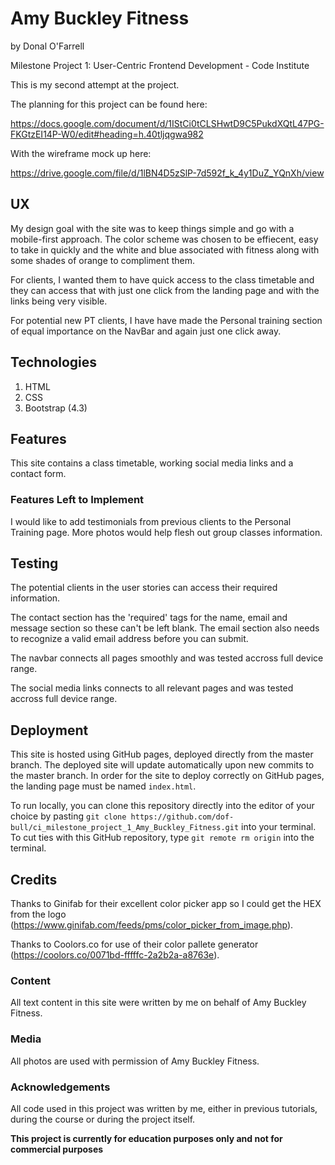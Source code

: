 # Amy Buckley Fitness
by Donal O'Farrell

Milestone Project 1: User-Centric Frontend Development - Code Institute 

This is my second attempt at the project. 

The planning for this project can be found here: 

https://docs.google.com/document/d/1IStCi0tCLSHwtD9C5PukdXQtL47PG-FKGtzEI14P-W0/edit#heading=h.40tljqgwa982

With the wireframe mock up here:

https://drive.google.com/file/d/1lBN4D5zSlP-7d592f_k_4y1DuZ_YQnXh/view

## UX
My design goal with the site was to keep things simple and go with a mobile-first approach. The color scheme was chosen to be effiecent, easy to take in quickly and the white and blue associated with fitness along with some shades of orange to compliment them.

For clients, I wanted them to have quick access to the class timetable and they can access that with just one click from the landing page and with the links being very visible.

For potential new PT clients, I have have made the Personal training section of equal importance on the NavBar and again just one click away. 

## Technologies
1. HTML
2. CSS
3. Bootstrap (4.3)


## Features
This site contains a class timetable, working social media links and a contact form.


### Features Left to Implement
I would like to add testimonials from previous clients to the Personal Training page. More photos would help flesh out group classes information.


## Testing
The potential clients in the user stories can access their required information.

The contact section has the 'required' tags for the name, email and message section so these can't be left blank. The email section also needs to recognize a valid email address before you can submit.

The navbar connects all pages smoothly and was tested accross full device range.

The social media links connects to all relevant pages and was tested accross full device range.


## Deployment
This site is hosted using GitHub pages, deployed directly from the master branch. The deployed site will update automatically upon new commits to the master branch. In order for the site to deploy correctly on GitHub pages, the landing page must be named `index.html`.

To run locally, you can clone this repository directly into the editor of your choice by pasting `git clone https://github.com/dof-bull/ci_milestone_project_1_Amy_Buckley_Fitness.git` into your terminal. To cut ties with this GitHub repository, type `git remote rm origin` into the terminal.


## Credits

Thanks to Ginifab for their excellent color picker app so I could get the HEX from the logo (https://www.ginifab.com/feeds/pms/color_picker_from_image.php).

Thanks to Coolors.co for use of their color pallete generator (https://coolors.co/0071bd-fffffc-2a2b2a-a8763e).

### Content
All text content in this site were written by me on behalf of Amy Buckley Fitness. 

### Media
All photos are used with permission of Amy Buckley Fitness.

### Acknowledgements
All code used in this project was written by me, either in previous tutorials, during the course or during the project itself.

**This project is currently for education purposes only and not for commercial purposes**